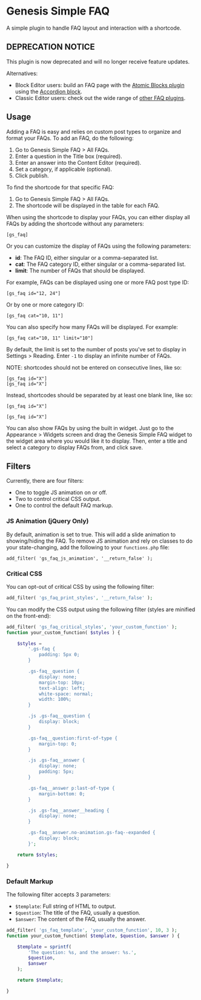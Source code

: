 # Genesis Simple FAQ

A simple plugin to handle FAQ layout and interaction with a shortcode.

## DEPRECATION NOTICE
This plugin is now deprecated and will no longer receive feature updates.

Alternatives:
- Block Editor users: build an FAQ page with the [Atomic Blocks plugin](https://wordpress.org/plugins/atomic-blocks/) using the [Accordion block](https://atomicblocks.com/blocks/accordion-block/).
- Classic Editor users: check out the wide range of [other FAQ plugins](https://wordpress.org/plugins/search/faq/).

## Usage
Adding a FAQ is easy and relies on custom post types to organize and format your FAQs. To add an FAQ, do the following:

1. Go to Genesis Simple FAQ > All FAQs.
2. Enter a question in the Title box (required).
3. Enter an answer into the Content Editor (required).
3. Set a category, if applicable (optional).
4. Click publish.

To find the shortcode for that specific FAQ:

1. Go to Genesis Simple FAQ > All FAQs.
2. The shortcode will be displayed in the table for each FAQ.

When using the shortcode to display your FAQs, you can either display all FAQs by adding the shortcode without any parameters:

`[gs_faq]`

Or you can customize the display of FAQs using the following parameters:

- **id**: The FAQ ID, either singular or a comma-separated list.
- **cat**: The FAQ category ID, either singular or a comma-separated list.
- **limit**: The number of FAQs that should be displayed.

For example, FAQs can be displayed using one or more FAQ post type ID:

`[gs_faq id="12, 24"]`

Or by one or more category ID:

`[gs_faq cat="10, 11"]`

You can also specify how many FAQs will be displayed. For example:

`[gs_faq cat="10, 11" limit="10"]`

By default, the limit is set to the number of posts you've set to display in Settings > Reading.
Enter `-1` to display an infinite number of FAQs.

NOTE: shortcodes should not be entered on consecutive lines, like so:

```
[gs_faq id="X"]
[gs_faq id="X"]

```

Instead, shortcodes should be separated by at least one blank line, like so:

```
[gs_faq id="X"]

[gs_faq id="X"]

```

You can also show FAQs by using the built in widget. Just go to the Appearance > Widgets screen and drag the Genesis Simple FAQ widget to the widget area where you would like it to display. Then, enter a title and select a category to display FAQs from, and click save.

## Filters
Currently, there are four filters:

- One to toggle JS animation on or off.
- Two to control critical CSS output.
- One to control the default FAQ markup.

### JS Animation (jQuery Only)
By default, animation is set to true. This will add a slide animation to showing/hiding the FAQ. To remove JS animation and rely on classes to do your state-changing, add the following to your `functions.php` file:

`add_filter( 'gs_faq_js_animation', '__return_false' );`

### Critical CSS
You can opt-out of critical CSS by using the following filter:

```php
add_filter( 'gs_faq_print_styles', '__return_false' );
```

You can modify the CSS output using the following filter (styles are minified on the front-end):

```php
add_filter( 'gs_faq_critical_styles', 'your_custom_function' );
function your_custom_function( $styles ) {

	$styles =
		'.gs-faq {
			padding: 5px 0;
		}

		.gs-faq__question {
			display: none;
			margin-top: 10px;
			text-align: left;
			white-space: normal;
			width: 100%;
		}

		.js .gs-faq__question {
			display: block;
		}

		.gs-faq__question:first-of-type {
			margin-top: 0;
		}

		.js .gs-faq__answer {
			display: none;
			padding: 5px;
		}

		.gs-faq__answer p:last-of-type {
			margin-bottom: 0;
		}

		.js .gs-faq__answer__heading {
			display: none;
		}

		.gs-faq__answer.no-animation.gs-faq--expanded {
			display: block;
		}';

	return $styles;

}
```

### Default Markup
The following filter accepts 3 parameters:
- `$template`: Full string of HTML to output.
- `$question`: The title of the FAQ, usually a question.
- `$answer`: The content of the FAQ, usually the answer.
```php
add_filter( 'gs_faq_template', 'your_custom_function', 10, 3 );
function your_custom_function( $template, $question, $answer ) {

	$template = sprintf(
		'The question: %s, and the answer: %s.',
		$question,
		$answer
	);

	return $template;

}
```
